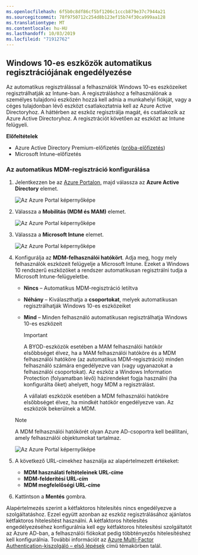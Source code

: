 ```yaml
---
ms.openlocfilehash: 6f5b0c8df86cf5bf1206c1cccb879e37c7944a21
ms.sourcegitcommit: 78f9750712c254d8b123ef15b74f30ca999aa128
ms.translationtype: MT
ms.contentlocale: hu-HU
ms.lasthandoff: 10/03/2019
ms.locfileid: "71912762"
---
```

## <a name="enable-windows-10-automatic-enrollment"></a>Windows 10-es eszközök automatikus regisztrációjának engedélyezése

Az automatikus regisztrálással a felhasználók Windows 10-es eszközeiket regisztrálhatják az Intune-ban. A regisztráláshoz a felhasználónak a személyes tulajdonú eszközén hozzá kell adnia a munkahelyi fiókját, vagy a céges tulajdonban lévő eszközt csatlakoztatnia kell az Azure Active Directoryhoz. A háttérben az eszköz regisztrálja magát, és csatlakozik az Azure Active Directoryhoz. A regisztrációt követően az eszközt az Intune felügyeli.

**Előfeltételek**

- Azure Active Directory Premium-előfizetés ([próba-előfizetés](http://go.microsoft.com/fwlink/?LinkID=816845))
- Microsoft Intune-előfizetés

### <a name="configure-automatic-mdm-enrollment"></a>Az automatikus MDM-regisztráció konfigurálása

1. Jelentkezzen be az [Azure Portalon](https://portal.azure.com), majd válassza az **Azure Active Directory** elemet.

   ![Az Azure Portal képernyőképe](../enrollment/media/windows-enroll/auto-enroll-azure-main.png)

2. Válassza a **Mobilitás (MDM és MAM)** elemet.

   ![Az Azure Portal képernyőképe](../enrollment/media/windows-enroll/auto-enroll-mdm.png)

3. Válassza a **Microsoft Intune** elemet.

   ![Az Azure Portal képernyőképe](../enrollment/media/windows-enroll/auto-enroll-intune.png)

4. Konfigurálja az **MDM-felhasználói hatókört**. Adja meg, hogy mely felhasználók eszközeit felügyelje a Microsoft Intune. Ezeket a Windows 10 rendszerű eszközöket a rendszer automatikusan regisztrálni tudja a Microsoft Intune-felügyeletbe.

   - **Nincs** – Automatikus MDM-regisztráció letiltva
   - **Néhány** – Kiválaszthatja a **csoportokat**, melyek automatikusan regisztrálhatják Windows 10-es eszközeiket
   - **Mind** – Minden felhasználó automatikusan regisztrálhatja Windows 10-es eszközeit

      > [!IMPORTANT]
      > A BYOD-eszközök esetében a MAM felhasználói hatókör elsőbbséget élvez, ha a MAM felhasználói hatóköre és a MDM felhasználói hatóköre (az automatikus MDM-regisztráció) minden felhasználó számára engedélyezve van (vagy ugyanazokat a felhasználói csoportokat). Az eszköz a Windows Information Protection (folyamatban lévő) házirendeket fogja használni (ha konfigurálta őket) ahelyett, hogy MDM a regisztrálást.
      >
      > A vállalati eszközök esetében a MDM felhasználói hatóköre elsőbbséget élvez, ha mindkét hatókör engedélyezve van. Az eszközök bekerülnek a MDM.

   > [!NOTE]
   > A MDM felhasználói hatókörét olyan Azure AD-csoportra kell beállítani, amely felhasználói objektumokat tartalmaz.

   ![Az Azure Portal képernyőképe](../enrollment/media/windows-enroll/auto-enroll-scope.png)

5. A következő URL-címekhez használja az alapértelmezett értékeket:
    - **MDM használati feltételeinek URL-címe**
    - **MDM-felderítési URL-cím**
    - **MDM megfelelőségi URL-címe**

6. Kattintson a **Mentés** gombra.

Alapértelmezés szerint a kétfaktoros hitelesítés nincs engedélyezve a szolgáltatáshoz. Ezzel együtt azonban az eszköz regisztrálásához ajánlatos kétfaktoros hitelesítést használni. A kétfaktoros hitelesítés engedélyezéséhez konfigurálnia kell egy kétfaktoros hitelesítési szolgáltatót az Azure AD-ban, a felhasználói fiókokat pedig többtényezős hitelesítéshez kell konfigurálnia. További információt az [Azure Multi-Factor Authentication-kiszolgáló – első lépések](https://docs.microsoft.com/azure/multi-factor-authentication/multi-factor-authentication-get-started-cloud) című témakörben talál.
